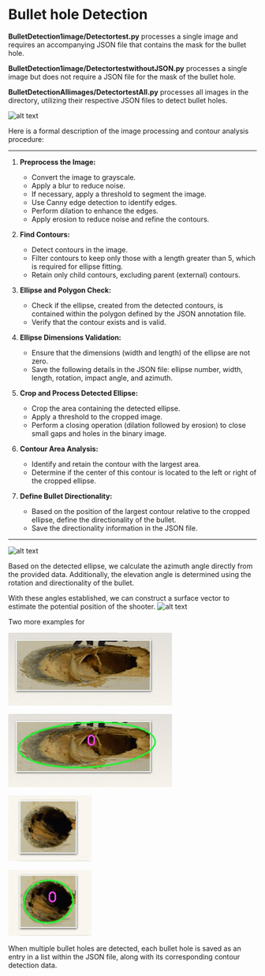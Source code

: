 # Bullet hole Detection

**BulletDetection1image/Detectortest.py** processes a single image and requires an accompanying JSON file that contains the mask for the bullet hole.

**BulletDetection1image/DetectortestwithoutJSON.py** processes a single image but does not require a JSON file for the mask of the bullet hole.

**BulletDetectionAllimages/DetectortestAll.py** processes all images in the directory, utilizing their respective JSON files to detect bullet holes.



![alt text]( https://github.com/theocharistr/Bullet-hole-Detection/blob/master/BulletDetection1image/bullet%20hole%20car%20198.png)


Here is a formal description of the image processing and contour analysis procedure:

---

1. **Preprocess the Image:**
   - Convert the image to grayscale.
   - Apply a blur to reduce noise.
   - If necessary, apply a threshold to segment the image.
   - Use Canny edge detection to identify edges.
   - Perform dilation to enhance the edges.
   - Apply erosion to reduce noise and refine the contours.

2. **Find Contours:**
   - Detect contours in the image.
   - Filter contours to keep only those with a length greater than 5, which is required for ellipse fitting.
   - Retain only child contours, excluding parent (external) contours.

3. **Ellipse and Polygon Check:**
   - Check if the ellipse, created from the detected contours, is contained within the polygon defined by the JSON annotation file.
   - Verify that the contour exists and is valid.

4. **Ellipse Dimensions Validation:**
   - Ensure that the dimensions (width and length) of the ellipse are not zero.
   - Save the following details in the JSON file: ellipse number, width, length, rotation, impact angle, and azimuth.

5. **Crop and Process Detected Ellipse:**
   - Crop the area containing the detected ellipse.
   - Apply a threshold to the cropped image.
   - Perform a closing operation (dilation followed by erosion) to close small gaps and holes in the binary image.

6. **Contour Area Analysis:**
   - Identify and retain the contour with the largest area.
   - Determine if the center of this contour is located to the left or right of the cropped ellipse.

7. **Define Bullet Directionality:**
   - Based on the position of the largest contour relative to the cropped ellipse, define the directionality of the bullet.
   - Save the directionality information in the JSON file.

---

![alt text](https://github.com/theocharistr/Bullet-hole-Detection/blob/master/BulletDetectionAllimages/directionality.jpg)

Based on the detected ellipse, we calculate the azimuth angle directly from the provided data. 
Additionally, the elevation angle is determined using the rotation and directionality of the bullet.

With these angles established, we can construct a surface vector to estimate the potential position of the shooter.
![alt text](https://github.com/theocharistr/Bullet-hole-Detection/blob/master/BulletDetection1image/Detected_bullet%20hole%20car%20198.jpg)

Two more examples for

![alt text](https://github.com/theocharistr/Law_Game/blob/main/CSI/Bullet-hole-Detection/BulletDetection1image/25.png)

![alt text]( https://github.com/theocharistr/Law_Game/blob/main/CSI/Bullet-hole-Detection/BulletDetection1image/Detected_25.jpg)

![alt text]( https://github.com/theocharistr/Law_Game/blob/main/CSI/Bullet-hole-Detection/BulletDetection1image/65.png)

![alt text]( https://github.com/theocharistr/Law_Game/blob/main/CSI/Bullet-hole-Detection/BulletDetection1image/Detected_65.jpg)

When multiple bullet holes are detected, each bullet hole is saved as an entry in a list within the JSON file,
along with its corresponding contour detection data.


